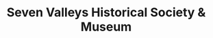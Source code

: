 ---
layout: repo
title: "Seven Valleys Historical Society & Museum"
id: 11276
permalink: repos/11276/
---